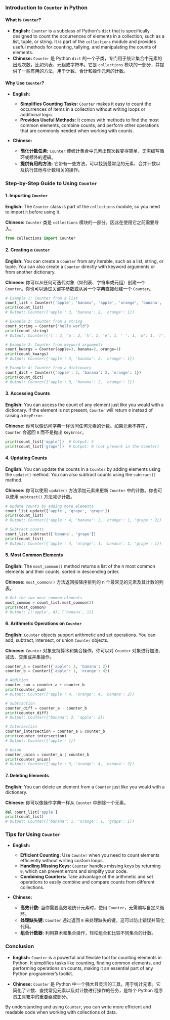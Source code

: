 ### Introduction to `Counter` in Python

#### What is `Counter`?

- **English:** `Counter` is a subclass of Python's `dict` that is specifically designed to count the occurrences of elements in a collection, such as a list, tuple, or string. It is part of the `collections` module and provides useful methods for counting, tallying, and manipulating the counts of elements.
- **Chinese:** `Counter` 是 Python `dict` 的一个子类，专门用于统计集合中元素的出现次数，比如列表、元组或字符串。它是 `collections` 模块的一部分，并提供了一些有用的方法，用于计数、合计和操作元素的计数。

#### Why Use `Counter`?

- **English:**
  - **Simplifies Counting Tasks:** `Counter` makes it easy to count the occurrences of items in a collection without writing loops or additional logic.
  - **Provides Useful Methods:** It comes with methods to find the most common elements, combine counts, and perform other operations that are commonly needed when working with counts.

- **Chinese:**
  - **简化计数任务:** `Counter` 使统计集合中元素出现次数变得简单，无需编写循环或额外的逻辑。
  - **提供有用的方法:** 它带有一些方法，可以找到最常见的元素、合并计数以及执行其他与计数相关的操作。

### Step-by-Step Guide to Using `Counter`

#### 1. Importing `Counter`

**English:** The `Counter` class is part of the `collections` module, so you need to import it before using it.

**Chinese:** `Counter` 类是 `collections` 模块的一部分，因此在使用它之前需要导入。

```python
from collections import Counter
```

#### 2. Creating a `Counter`

**English:** You can create a `Counter` from any iterable, such as a list, string, or tuple. You can also create a `Counter` directly with keyword arguments or from another dictionary.

**Chinese:** 你可以从任何可迭代对象（如列表、字符串或元组）创建一个 `Counter`。你也可以通过关键字参数或从另一个字典直接创建一个 `Counter`。

```python
# Example 1: Counter from a list
count_list = Counter(['apple', 'banana', 'apple', 'orange', 'banana', 'apple'])
print(count_list)
# Output: Counter({'apple': 3, 'banana': 2, 'orange': 1})

# Example 2: Counter from a string
count_string = Counter("hello world")
print(count_string)
# Output: Counter({'l': 3, 'o': 2, 'h': 1, 'e': 1, ' ': 1, 'w': 1, 'r': 1, 'd': 1})

# Example 3: Counter from keyword arguments
count_kwargs = Counter(apple=3, banana=2, orange=1)
print(count_kwargs)
# Output: Counter({'apple': 3, 'banana': 2, 'orange': 1})

# Example 4: Counter from a dictionary
count_dict = Counter({'apple': 3, 'banana': 2, 'orange': 1})
print(count_dict)
# Output: Counter({'apple': 3, 'banana': 2, 'orange': 1})
```

#### 3. Accessing Counts

**English:** You can access the count of any element just like you would with a dictionary. If the element is not present, `Counter` will return `0` instead of raising a `KeyError`.

**Chinese:** 你可以像访问字典一样访问任何元素的计数。如果元素不存在，`Counter` 会返回 `0` 而不是抛出 `KeyError`。

```python
print(count_list['apple'])  # Output: 3
print(count_list['grape'])  # Output: 0 (not present in the Counter)
```

#### 4. Updating Counts

**English:** You can update the counts in a `Counter` by adding elements using the `update()` method. You can also subtract counts using the `subtract()` method.

**Chinese:** 你可以使用 `update()` 方法添加元素来更新 `Counter` 中的计数。你也可以使用 `subtract()` 方法减少计数。

```python
# Update counts by adding more elements
count_list.update(['apple', 'grape', 'grape'])
print(count_list)
# Output: Counter({'apple': 4, 'banana': 2, 'orange': 1, 'grape': 2})

# Subtract counts
count_list.subtract(['banana', 'grape'])
print(count_list)
# Output: Counter({'apple': 4, 'orange': 1, 'banana': 1, 'grape': 1})
```

#### 5. Most Common Elements

**English:** The `most_common()` method returns a list of the n most common elements and their counts, sorted in descending order.

**Chinese:** `most_common()` 方法返回按降序排列的 n 个最常见的元素及其计数的列表。

```python
# Get the two most common elements
most_common = count_list.most_common(2)
print(most_common)
# Output: [('apple', 4), ('banana', 1)]
```

#### 6. Arithmetic Operations on `Counter`

**English:** `Counter` objects support arithmetic and set operations. You can add, subtract, intersect, or union `Counter` objects.

**Chinese:** `Counter` 对象支持算术和集合操作。你可以对 `Counter` 对象进行加法、减法、交集或并集操作。

```python
counter_a = Counter({'apple': 3, 'banana': 2})
counter_b = Counter({'apple': 1, 'orange': 4})

# Addition
counter_sum = counter_a + counter_b
print(counter_sum)
# Output: Counter({'apple': 4, 'orange': 4, 'banana': 2})

# Subtraction
counter_diff = counter_a - counter_b
print(counter_diff)
# Output: Counter({'banana': 2, 'apple': 2})

# Intersection
counter_intersection = counter_a & counter_b
print(counter_intersection)
# Output: Counter({'apple': 1})

# Union
counter_union = counter_a | counter_b
print(counter_union)
# Output: Counter({'apple': 3, 'orange': 4, 'banana': 2})
```

#### 7. Deleting Elements

**English:** You can delete an element from a `Counter` just like you would with a dictionary.

**Chinese:** 你可以像操作字典一样从 `Counter` 中删除一个元素。

```python
del count_list['apple']
print(count_list)
# Output: Counter({'banana': 1, 'orange': 1, 'grape': 1})
```

### Tips for Using `Counter`

- **English:**
  - **Efficient Counting:** Use `Counter` when you need to count elements efficiently without writing custom loops.
  - **Handling Missing Keys:** `Counter` handles missing keys by returning `0`, which can prevent errors and simplify your code.
  - **Combining Counters:** Take advantage of the arithmetic and set operations to easily combine and compare counts from different collections.

- **Chinese:**
  - **高效计数:** 当你需要高效地统计元素时，使用 `Counter`，无需编写自定义循环。
  - **处理缺失键:** `Counter` 通过返回 `0` 来处理缺失的键，这可以防止错误并简化代码。
  - **组合计数器:** 利用算术和集合操作，轻松组合和比较不同集合的计数。

### Conclusion

- **English:** `Counter` is a powerful and flexible tool for counting elements in Python. It simplifies tasks like counting, finding common elements, and performing operations on counts, making it an essential part of any Python programmer’s toolkit.

- **Chinese:** `Counter` 是 Python 中一个强大且灵活的工具，用于统计元素。它简化了计数、查找常见元素以及对计数进行操作的任务，是每个 Python 程序员工具箱中的重要组成部分。

By understanding and using `Counter`, you can write more efficient and readable code when working with collections of data.
